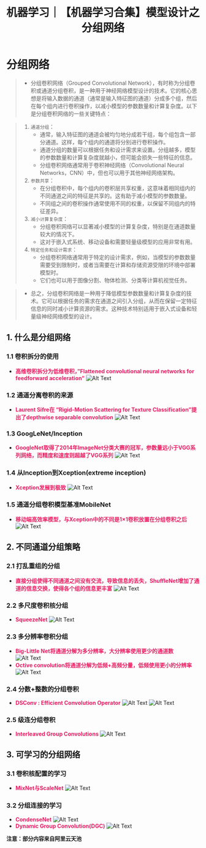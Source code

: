 ﻿---
layout: post
title: 机器学习｜【机器学习合集】模型设计之分组网络
categories: [机器学习]
description: 【机器学习合集】模型设计之分组网络
keywords: 机器学习
mermaid: false
sequence: false
flow: false
mathjax: false
mindmap: false
mindmap2: false
---


# 分组网络

> - 分组卷积网络（Grouped Convolutional Network），有时称为分组卷积或通道分组卷积，是一种用于神经网络模型设计的技术。它的核心思想是将输入数据的通道（通常是输入特征图的通道）分成多个组，然后在每个组内进行卷积操作，以减小模型的参数数量和计算复杂度。以下是分组卷积网络的一些关键特点：

> 1. `通道分组`：
>    - 通常，输入特征图的通道会被均匀地分成若干组，每个组包含一部分通道。这样，每个组内的通道将分别进行卷积操作。
>    - 通道分组的数量可以根据任务和设计需求来设置。分组越多，模型的参数数量和计算复杂度就越小，但可能会损失一些特征的信息。
>    - 分组卷积网络通常用于卷积神经网络（Convolutional Neural Networks，CNN）中，但也可以用于其他神经网络架构。
> 2. `参数共享`：
>    - 在分组卷积中，每个组内的卷积层共享权重，这意味着相同组内的不同通道之间的特征是共享的。这有助于减小模型的参数数量。
>    - 不同组之间的卷积操作通常使用不同的权重，以保留不同组内的特征差异。
> 3. `减小计算复杂度`：
>    - 分组卷积网络可以显著减小模型的计算复杂度，特别是在通道数量较大的情况下。
>    - 这对于嵌入式系统、移动设备和需要轻量级模型的应用非常有用。
> 4. `特定任务和设计需求`：
>    - 分组卷积网络通常用于特定的设计需求，例如，当模型的参数数量需要受到限制时，或者当需要在计算和存储资源受限的环境中部署模型时。
>    - 它们也可以用于图像分割、物体检测、分类等计算机视觉任务。

> - 总之，分组卷积网络是一种用于降低模型参数数量和计算复杂度的技术。它可以根据任务的需求在通道之间引入分组，从而在保留一定特征信息的同时减小计算资源的需求。这种技术特别适用于嵌入式设备和轻量级神经网络模型的设计。

## 1. 什么是分组网络

### 1.1 卷积拆分的使用

-  <font color=#E91E63>**高维卷积拆分为低维卷积，”Flattened convolutional neural networks for feedforward acceleration“**</font>
![Alt Text](/images/posts/9a686911fe074864b78f7a8b7d47cbec.png)
### 1.2  通道分离卷积的来源

-  <font color=#E91E63>**Laurent Sifre在 “Rigid-Motion Scattering for Texture Classification”提出了depthwise separable convolution**</font>
![Alt Text](/images/posts/0add08888f1844548ecdd4776528e2b7.png)
### 1.3 GoogLeNet/Inception

-  <font color=#E91E63>**GoogleNet取得了2014年ImageNet分类大赛的冠军，参数量远小于VGG系列网络，而精度和速度则超越了VGG系列**</font>
![Alt Text](/images/posts/953b0a090b354b36b0d9045a254d9bff.png)
### 1.4 从Inception到Xception(extreme inception)

-  <font color=#E91E63>**Xception发展到极致**</font>
![Alt Text](/images/posts/380ba08d3f484869a3942e1190a6feca.png)
### 1.5 通道分组卷积模型基准MobileNet

-  <font color=#E91E63>**移动端高效率模型，与Xception中的不同是1×1卷积放置在分组卷积之后**</font>
![Alt Text](/images/posts/c270f62b6f8a49a4a18dac822292f677.png)
## 2. 不同通道分组策略
### 2.1 打乱重组的分组
-  <font color=#E91E63>**直接分组使得不同通道之间没有交流，导致信息的丢失，ShuffleNet增加了通道的信息交换，使得各个组的信息更丰富**</font>
![Alt Text](/images/posts/eec3e2a85d2f409099d03c0a22553686.png)
### 2.2 多尺度卷积核分组

-  <font color=#E91E63>**SqueezeNet**</font>
![Alt Text](/images/posts/99d7bd2b30454de69cc3c8019c7d33c3.png)
### 2.3 多分辨率卷积分组

-  <font color=#E91E63>**Big-Little Net将通道分解为多分辨率，大分辨率使用更少的通道数**</font>
![Alt Text](/images/posts/bf0c773886714a34ac8a8f198102fea3.png)
-  <font color=#E91E63>**Octive convolution将通道分解为低频+高频分量，低频使用更小的分辨率**</font>
![Alt Text](/images/posts/5ed5716354ca4b62a17a3ddaf7c8040d.png)
### 2.4 分数+整数的分组卷积

-  <font color=#E91E63>**DSConv : Efficient Convolution Operator**</font>
![Alt Text](/images/posts/5c0ffd4dedaf424f918a07cd68758e53.png)
![Alt Text](/images/posts/da333024b44e43c7b7f8f33cc408f3cf.png)
### 2.5 级连分组卷积

-  <font color=#E91E63>**Interleaved Group Convolutions**</font>
![Alt Text](/images/posts/0e773b19416a4c9da1409d3ec2da963c.png)
## 3. 可学习的分组网络
### 3.1 卷积核配置的学习
-  <font color=#E91E63>**MixNet与ScaleNet**</font>
![Alt Text](/images/posts/c88dd127f52046279781bcacb65d50ae.png)
### 3.2 分组连接的学习

-  <font color=#E91E63>**CondenseNet**</font>
![Alt Text](/images/posts/4571d413b070419695ea2f3f1594274c.png)
-  <font color=#E91E63>**Dynamic Group Convolution(DGC)**</font>
![Alt Text](/images/posts/1f79d446ba3f4efa8ba69f070606a6c9.png)

**注意：部分内容来自阿里云天池**
